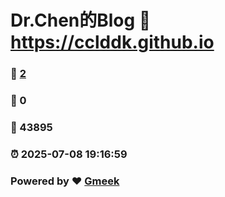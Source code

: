# Dr.Chen的Blog :link: https://cclddk.github.io 
### :page_facing_up: [2](https://cclddk.github.io/tag.html) 
### :speech_balloon: 0 
### :hibiscus: 43895 
### :alarm_clock: 2025-07-08 19:16:59 
### Powered by :heart: [Gmeek](https://github.com/Meekdai/Gmeek)
